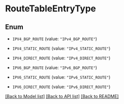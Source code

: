 # RouteTableEntryType

## Enum


* `IPV4_BGP_ROUTE` (value: `"IPv4_BGP_ROUTE"`)

* `IPV4_STATIC_ROUTE` (value: `"IPv4_STATIC_ROUTE"`)

* `IPV4_DIRECT_ROUTE` (value: `"IPv4_DIRECT_ROUTE"`)

* `IPV6_BGP_ROUTE` (value: `"IPv6_BGP_ROUTE"`)

* `IPV6_STATIC_ROUTE` (value: `"IPv6_STATIC_ROUTE"`)

* `IPV6_DIRECT_ROUTE` (value: `"IPv6_DIRECT_ROUTE"`)


[[Back to Model list]](../README.md#documentation-for-models) [[Back to API list]](../README.md#documentation-for-api-endpoints) [[Back to README]](../README.md)


